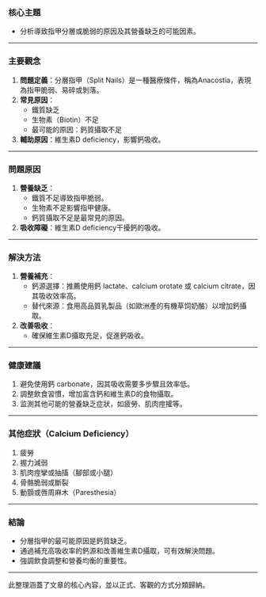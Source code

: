 ### 核心主題  
- 分析導致指甲分層或脆弱的原因及其營養缺乏的可能因素。

---

### 主要觀念  
1. **問題定義**：分層指甲（Split Nails）是一種醫療條件，稱為Anacostia，表現為指甲脆弱、易碎或剝落。
2. **常見原因**：
   - 鐵質缺乏
   - 生物素（Biotin）不足
   - 最可能的原因：鈣質攝取不足
3. **輔助原因**：維生素D deficiency，影響鈣吸收。

---

### 問題原因  
1. **營養缺乏**：
   - 鐵質不足導致指甲脆弱。
   - 生物素不足影響指甲健康。
   - 鈣質攝取不足是最常見的原因。
2. **吸收障礙**：維生素D deficiency干擾鈣的吸收。

---

### 解決方法  
1. **營養補充**：
   - 鈣源選擇：推薦使用鈣 lactate、calcium orotate 或 calcium citrate，因其吸收效率高。
   - 替代來源：食用高品質乳製品（如歐洲產的有機草饲奶酪）以增加鈣攝取。
2. **改善吸收**：
   - 確保維生素D攝取充足，促進鈣吸收。

---

### 健康建議  
1. 避免使用鈣 carbonate，因其吸收需要多步驟且效率低。
2. 調整飲食習慣，增加富含鈣和維生素D的食物攝取。
3. 监測其他可能的營養缺乏症狀，如疲勞、肌肉痙攉等。

---

### 其他症狀（Calcium Deficiency）  
1. 疲勞
2. 握力減弱
3. 肌肉痙攣或抽搐（腳部或小腿）
4. 骨骼脆弱或斷裂
5. 動顫或唇周麻木（Paresthesia）

---

### 結論  
- 分層指甲的最可能原因是鈣質缺乏。
- 通過補充高吸收率的鈣源和改善維生素D攝取，可有效解決問題。
- 強調飲食調整和營養均衡的重要性。

--- 

此整理涵蓋了文章的核心內容，並以正式、客觀的方式分類歸納。